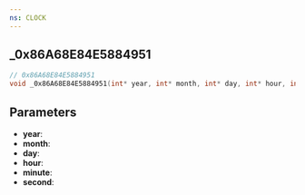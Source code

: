 ```yaml
---
ns: CLOCK
---
```

## _0x86A68E84E5884951

```c
// 0x86A68E84E5884951
void _0x86A68E84E5884951(int* year, int* month, int* day, int* hour, int* minute, int* second);
```

## Parameters
* **year**:
* **month**:
* **day**:
* **hour**:
* **minute**:
* **second**:
